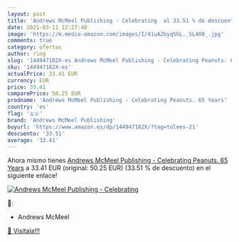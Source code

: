 ```yaml
---
layout: post
title: 'Andrews McMeel Publishing - Celebrating  al 33.51 % de descuento'
date: 2021-03-11 12:27:48
image: 'https://m.media-amazon.com/images/I/41uA2byqShL._SL400_.jpg'
comments: true
category: ofertas
author: ring
slug: '144947182X-es Andrews McMeel Publishing - Celebrating Peanuts. 65 Years'
sku: '144947182X-es'
actualPrice: 33.41 EUR
currency: EUR
price: 33.41
comparePrice: 50.25 EUR
prodname: 'Andrews McMeel Publishing - Celebrating Peanuts. 65 Years'
country: 'es'
flag: '🇪🇸'
brand: 'Andrews McMeel Publishing'
buyurl: 'https://www.amazon.es/dp/144947182X/?tag=tolees-21'
descuento: '33.51'
average: '33.41'
---
```


Ahora mismo tienes [Andrews McMeel Publishing - Celebrating Peanuts. 65 Years](https://www.amazon.es/dp/144947182X/?tag=tolees-21) a 33.41 EUR (original: 50.25 EUR) (33.51 %  de descuento) en el siguiente enlace!

[![Andrews McMeel Publishing - Celebrating ](https://m.media-amazon.com/images/I/41uA2byqShL._SL400_.jpg)](https://www.amazon.es/dp/144947182X/?tag=tolees-21)

🔎:

- Andrews McMeel

[🛒 Visítala!!!](https://www.amazon.es/dp/144947182X/?tag=tolees-21)
